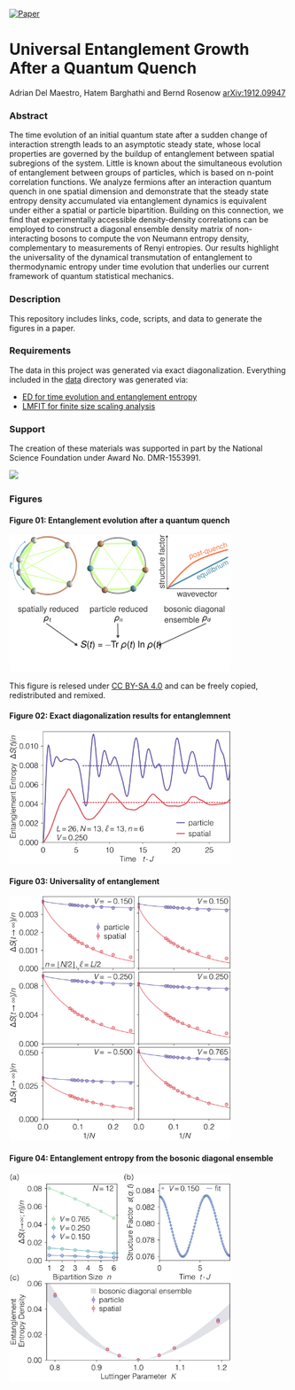 [![Paper](https://img.shields.io/badge/paper-arXiv%3A1912.09947-B31B1B.svg)](https://arxiv.org/abs/1912.09947)

# Universal Entanglement Growth After a Quantum Quench
Adrian Del Maestro, Hatem Barghathi and Bernd Rosenow
[arXiv:1912.09947](https://arxiv.org/abs/1912.09947)

### Abstract
The time evolution of an initial quantum state after a sudden change of interaction strength  leads to an asymptotic steady state, whose local properties are governed by the buildup of entanglement between spatial subregions of the system. Little is known about the simultaneous evolution of entanglement between groups of particles, which is based on n-point correlation functions.  We  analyze fermions after an interaction quantum quench in one spatial dimension and demonstrate that the steady state entropy density accumulated via entanglement dynamics is equivalent under either a spatial or particle bipartition.  Building on this connection, we  find that experimentally accessible density-density correlations can be employed to construct a  diagonal ensemble density matrix of  non-interacting bosons to compute the von Neumann entropy density, complementary to measurements of  Renyi entropies. Our results highlight the universality of the dynamical transmutation of entanglement to thermodynamic entropy under time evolution that underlies our current framework of quantum statistical mechanics.

### Description
This repository includes links, code, scripts, and data to generate the figures in a paper.

### Requirements
The data in this project was generated via exact diagonalization.  Everything included in the [data](https://github.com/DelMaestroGroup/papers-code-EntanglementQuantumQuench/tree/master/data) directory was generated via:

* [ED for time evolution and entanglement entropy](https://github.com/DelMaestroGroup/tVDiagonalizeTimeEvaluationQuench/tree/TranslationalSymmetricInitialState_IntFermionBasis)
* [LMFIT for finite size scaling analysis](https://lmfit.github.io/lmfit-py/)

### Support
The creation of these materials was supported in part by the National Science Foundation under Award No. DMR-1553991.

[<img width="100px" src="https://www.nsf.gov/images/logos/NSF_4-Color_bitmap_Logo.png">](http://www.nsf.gov/awardsearch/showAward?AWD_ID=1553991)

### Figures

#### Figure 01: Entanglement evolution after a quantum quench
<img src="https://github.com/DelMaestroGroup/papers-code-EntanglementQuantumQuench/blob/master/figures/method_flowchart_nobox.svg" width="400px">

This figure is relesed under [CC BY-SA 4.0](https://creativecommons.org/licenses/by-sa/4.0/) and can be freely copied, redistributed and remixed.

#### Figure 02: Exact diagonalization results for entanglemnent
<img src="https://github.com/DelMaestroGroup/papers-code-EntanglementQuantumQuench/blob/master/figures/DeltaS_vs_t_ED.svg" width="400px">

#### Figure 03: Universality of entanglement
<img src="https://github.com/DelMaestroGroup/papers-code-EntanglementQuantumQuench/blob/master/figures/asymptotic_entropy_vs_invN_LL_prediction.svg" width="400px">

#### Figure 04: Entanglement entropy from the bosonic diagonal ensemble
<img src="https://github.com/DelMaestroGroup/papers-code-EntanglementQuantumQuench/blob/master/figures/nobdm_SqnLL_N12_EE.svg" width="400px">

